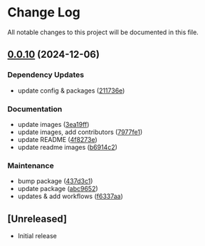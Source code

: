 # Change Log

All notable changes to this project will be documented in this file.

## [0.0.10](https://github.com/xseman/simple-light/compare/v0.0.9...v0.0.10) (2024-12-06)


### Dependency Updates

* update config & packages ([211736e](https://github.com/xseman/simple-light/commit/211736e647918b596ca66129a138ced6d9f868b7))


### Documentation

* update images ([3ea19ff](https://github.com/xseman/simple-light/commit/3ea19ff1ff3d3d3aa6e32f0dfc8360d7e8dc5053))
* update images, add contributors ([7977fe1](https://github.com/xseman/simple-light/commit/7977fe16650d122c60be2ec2019804a4aff59a3b))
* update README ([4f8273e](https://github.com/xseman/simple-light/commit/4f8273e0cac188fc70eeaca60319795b828b6733))
* update readme images ([b6914c2](https://github.com/xseman/simple-light/commit/b6914c25555b44d032fda7449cf10f5eff077a8f))


### Maintenance

* bump package ([437d3c1](https://github.com/xseman/simple-light/commit/437d3c1343760cd76fdc8f4812b2b4c7c4ee54c7))
* update package ([abc9652](https://github.com/xseman/simple-light/commit/abc96526222cdf30c2986ee4407301ae2a671a86))
* updates & add workflows ([f6337aa](https://github.com/xseman/simple-light/commit/f6337aa0e83ebe9d304c48e8a52802f2c889b8d1))

## [Unreleased]

- Initial release

